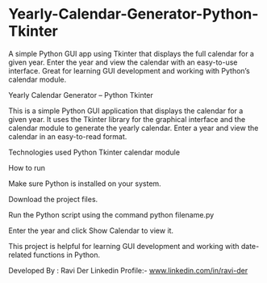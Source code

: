 # Yearly-Calendar-Generator-Python-Tkinter
A simple Python GUI app using Tkinter that displays the full calendar for a given year. Enter the year and view the calendar with an easy-to-use interface. Great for learning GUI development and working with Python’s calendar module.

Yearly Calendar Generator – Python Tkinter

This is a simple Python GUI application that displays the calendar for a given year. It uses the Tkinter library for the graphical interface and the calendar module to generate the yearly calendar. Enter a year and view the calendar in an easy-to-read format.

Technologies used
Python
Tkinter
calendar module

How to run

Make sure Python is installed on your system.

Download the project files.

Run the Python script using the command python filename.py

Enter the year and click Show Calendar to view it.

This project is helpful for learning GUI development and working with date-related functions in Python.

Developed By : Ravi Der
Linkedin Profile:- www.linkedin.com/in/ravi-der
